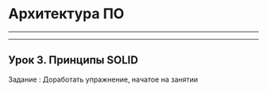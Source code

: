 # Архитектура ПО

---

---

## Урок 3. Принципы SOLID

Задание : Доработать упражнение, начатое на занятии

